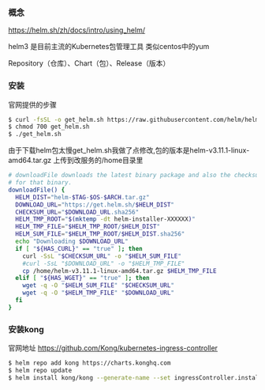### 概念
https://helm.sh/zh/docs/intro/using_helm/

helm3 是目前主流的Kubernetes包管理工具 类似centos中的yum

Repository（仓库）、Chart（包）、Release（版本）

### 安装

官网提供的步骤
```bash
$ curl -fsSL -o get_helm.sh https://raw.githubusercontent.com/helm/helm/main/scripts/get-helm-3
$ chmod 700 get_helm.sh
$ ./get_helm.sh
```
由于下载helm包太慢get_helm.sh我做了点修改,包的版本是helm-v3.11.1-linux-amd64.tar.gz 上传到改服务的/home目录里
```bash
# downloadFile downloads the latest binary package and also the checksum
# for that binary.
downloadFile() {
  HELM_DIST="helm-$TAG-$OS-$ARCH.tar.gz"
  DOWNLOAD_URL="https://get.helm.sh/$HELM_DIST"
  CHECKSUM_URL="$DOWNLOAD_URL.sha256"
  HELM_TMP_ROOT="$(mktemp -dt helm-installer-XXXXXX)"
  HELM_TMP_FILE="$HELM_TMP_ROOT/$HELM_DIST"
  HELM_SUM_FILE="$HELM_TMP_ROOT/$HELM_DIST.sha256"
  echo "Downloading $DOWNLOAD_URL"
  if [ "${HAS_CURL}" == "true" ]; then
    curl -SsL "$CHECKSUM_URL" -o "$HELM_SUM_FILE"
    #curl -SsL "$DOWNLOAD_URL" -o "$HELM_TMP_FILE"
    cp /home/helm-v3.11.1-linux-amd64.tar.gz $HELM_TMP_FILE
  elif [ "${HAS_WGET}" == "true" ]; then
    wget -q -O "$HELM_SUM_FILE" "$CHECKSUM_URL"
    wget -q -O "$HELM_TMP_FILE" "$DOWNLOAD_URL"
  fi
}
```

### 安装kong
官网地址 https://github.com/Kong/kubernetes-ingress-controller
```bash
$ helm repo add kong https://charts.konghq.com
$ helm repo update
$ helm install kong/kong --generate-name --set ingressController.installCRDs=false
```